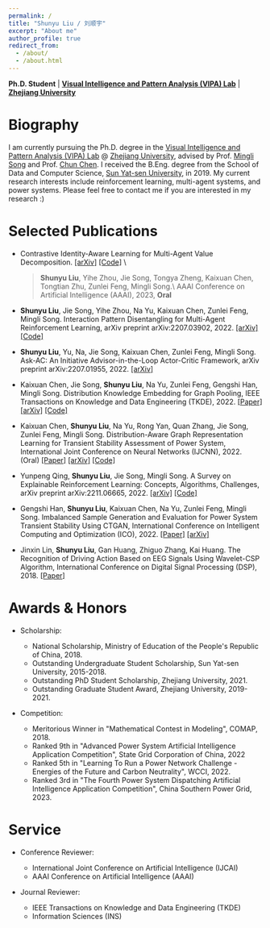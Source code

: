 ```yaml
---
permalink: /
title: "Shunyu Liu / 刘顺宇"
excerpt: "About me"
author_profile: true
redirect_from: 
  - /about/
  - /about.html
---
```


**Ph.D. Student** \| [**Visual Intelligence and Pattern Analysis (VIPA) Lab**](https://www.vipazoo.cn/) \| [**Zhejiang University**](https://www.zju.edu.cn/)

Biography
======

I am currently pursuing the Ph.D. degree in the [Visual Intelligence and Pattern Analysis (VIPA) Lab](https://www.vipazoo.cn/) @ [Zhejiang University](https://www.zju.edu.cn/), advised by Prof. [Mingli Song](https://person.zju.edu.cn/msong) and Prof. [Chun Chen](https://person.zju.edu.cn/chenc). I received the B.Eng. degree from the School of Data and Computer Science, [Sun Yat-sen University](https://www.sysu.edu.cn/), in 2019. My current research interests include reinforcement learning, multi-agent systems, and power systems. Please feel free to contact me if you are interested in my research :)

Selected Publications
======

- Contrastive Identity-Aware Learning for Multi-Agent Value Decomposition. [[arXiv]](https://arxiv.org/abs/2211.12712) [[Code]](https://github.com/liushunyu/CIA) \\
  > **Shunyu Liu**, Yihe Zhou, Jie Song, Tongya Zheng, Kaixuan Chen, Tongtian Zhu, Zunlei Feng, Mingli Song.\\
  > AAAI Conference on Artificial Intelligence (AAAI), 2023, **Oral** 

- **Shunyu Liu**, Jie Song, Yihe Zhou, Na Yu, Kaixuan Chen, Zunlei Feng, Mingli Song. Interaction Pattern Disentangling for Multi-Agent Reinforcement Learning, arXiv preprint arXiv:2207.03902, 2022. [[arXiv]](https://arxiv.org/abs/2207.03902) [[Code]](https://github.com/liushunyu/OPT)

- **Shunyu Liu**, Yu, Na, Jie Song, Kaixuan Chen, Zunlei Feng, Mingli Song. Ask-AC: An Initiative Advisor-in-the-Loop Actor-Critic Framework, arXiv preprint arXiv:2207.01955, 2022. [[arXiv]](https://arxiv.org/abs/2207.01955)

- Kaixuan Chen, Jie Song, **Shunyu Liu**, Na Yu, Zunlei Feng, Gengshi Han, Mingli Song. Distribution Knowledge Embedding for Graph Pooling, IEEE Transactions on Knowledge and Data Engineering (TKDE), 2022. [[Paper]](https://ieeexplore.ieee.org/abstract/document/9896198/) [[arXiv]](https://arxiv.org/abs/2109.14333) [[Code]](https://github.com/chenchkx/DKEPool)

- Kaixuan Chen, **Shunyu Liu**, Na Yu, Rong Yan, Quan Zhang, Jie Song, Zunlei Feng, Mingli Song. Distribution-Aware Graph Representation Learning for Transient Stability Assessment of Power System, International Joint Conference on Neural Networks (IJCNN), 2022. (Oral) [[Paper]](https://ieeexplore.ieee.org/abstract/document/9892854/) [[arXiv]](https://arxiv.org/abs/2205.06576) [[Code]](https://github.com/chenchkx/DKEPool-TSA)

- Yunpeng Qing, **Shunyu Liu**, Jie Song, Mingli Song. A Survey on Explainable Reinforcement Learning: Concepts, Algorithms, Challenges, arXiv preprint arXiv:2211.06665, 2022. [[arXiv]](https://arxiv.org/abs/2211.06665) [[Code]](https://github.com/Plankson/awesome-explainable-reinforcement-learning)

- Gengshi Han, **Shunyu Liu**, Kaixuan Chen, Na Yu, Zunlei Feng, Mingli Song. Imbalanced Sample Generation and Evaluation for Power System Transient Stability Using CTGAN, International Conference on Intelligent Computing and Optimization (ICO), 2022. [[Paper]](https://link.springer.com/chapter/10.1007/978-3-030-93247-3_55) [[arXiv]](https://arxiv.org/abs/2112.08836)

- Jinxin Lin, **Shunyu Liu**, Gan Huang, Zhiguo Zhang, Kai Huang. The Recognition of Driving Action Based on EEG Signals Using Wavelet-CSP Algorithm, International Conference on Digital Signal Processing (DSP), 2018. [[Paper]](https://ieeexplore.ieee.org/abstract/document/8631540/) 

Awards & Honors
======

- Scholarship:
  - National Scholarship, Ministry of Education of the People's Republic of China, 2018.
  - Outstanding Undergraduate Student Scholarship, Sun Yat-sen University, 2015-2018.
  - Outstanding PhD Student Scholarship, Zhejiang University, 2021.
  - Outstanding Graduate Student Award, Zhejiang University, 2019-2021.

- Competition:
  - Meritorious Winner in "Mathematical Contest in Modeling", COMAP, 2018.
  - Ranked 9th in "Advanced Power System Artificial Intelligence Application Competition", State Grid Corporation of China, 2022
  - Ranked 5th in "Learning To Run a Power Network Challenge - Energies of the Future and Carbon Neutrality", WCCI, 2022.
  - Ranked 3rd in "The Fourth Power System Dispatching Artificial Intelligence Application Competition", China Southern Power Grid, 2023.


Service
======

- Conference Reviewer: 
  - International Joint Conference on Artificial Intelligence (IJCAI)
  - AAAI Conference on Artificial Intelligence (AAAI)

- Journal Reviewer: 
  - IEEE Transactions on Knowledge and Data Engineering (TKDE)
  - Information Sciences (INS)